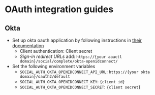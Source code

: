 # OAuth integration guides

## Okta

- Set up okta oauth application by following instructions in [their documentation](https://developer.okta.com/docs/guides/implement-grant-type/authcode/main/#set-up-your-app)
  - Client authentication: Client secret
  - *Sign-in redirect URLs* add: `https://{your aaactl domain}/social/complete/okta-openidconnect/`
- Set the following environment variables
  - `SOCIAL_AUTH_OKTA_OPENIDCONNECT_API_URL`: `https://{your okta domain}/oauth2/default`
  - `SOCIAL_AUTH_OKTA_OPENIDCONNECT_KEY`: `{client id}`
  - `SOCIAL_AUTH_OKTA_OPENIDCONNECT_SECRET`: `{client secret`}

